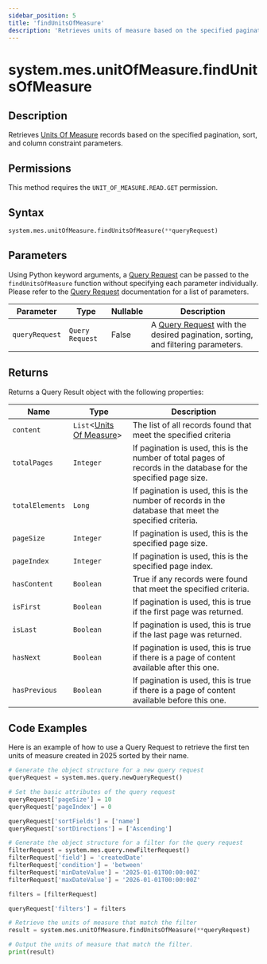 ```yaml
---
sidebar_position: 5
title: 'findUnitsOfMeasure'
description: 'Retrieves units of measure based on the specified pagination, sort, and column constraint parameters.'
---
```


# system.mes.unitOfMeasure.findUnitsOfMeasure

## Description

Retrieves [Units Of Measure](../../data-model/utility-models/unit-of-measure-model/unit-of-measure) records based on the specified pagination, sort, and column constraint parameters.

## Permissions

This method requires the `UNIT_OF_MEASURE.READ.GET` permission.

## Syntax

```python
system.mes.unitOfMeasure.findUnitsOfMeasure(**queryRequest)
```

## Parameters

Using Python keyword arguments, a [Query Request](../query-script-api/new-query-request) can be passed to the `findUnitsOfMeasure` function
without specifying each parameter individually. Please refer to the [Query Request](../query-script-api/new-query-request) documentation for a list of parameters.

| Parameter      | Type            | Nullable | Description                                                                                                                 |
| -------------- | --------------- | -------- | --------------------------------------------------------------------------------------------------------------------------- |
| `queryRequest` | `Query Request` | False    | A [Query Request](../query-script-api/new-query-request.md) with the desired pagination, sorting, and filtering parameters. |

## Returns

Returns a Query Result object with the following properties:

| Name            | Type                                                                                                    | Description                                                                                                      |
| --------------- | ------------------------------------------------------------------------------------------------------- | ---------------------------------------------------------------------------------------------------------------- |
| `content`       | `List`&lt;[Units Of Measure](../../data-model/utility-models/unit-of-measure-model/unit-of-measure)&gt; | The list of all records found that meet the specified criteria                                                   |
| `totalPages`    | `Integer`                                                                                               | If pagination is used, this is the number of total pages of records in the database for the specified page size. |
| `totalElements` | `Long`                                                                                                  | If pagination is used, this is the number of records in the database that meet the specified criteria.           |
| `pageSize`      | `Integer`                                                                                               | If pagination is used, this is the specified page size.                                                          |
| `pageIndex`     | `Integer`                                                                                               | If pagination is used, this is the specified page index.                                                         |
| `hasContent`    | `Boolean`                                                                                               | True if any records were found that meet the specified criteria.                                                 |
| `isFirst`       | `Boolean`                                                                                               | If pagination is used, this is true if the first page was returned.                                              |
| `isLast`        | `Boolean`                                                                                               | If pagination is used, this is true if the last page was returned.                                               |
| `hasNext`       | `Boolean`                                                                                               | If pagination is used, this is true if there is a page of content available after this one.                      |
| `hasPrevious`   | `Boolean`                                                                                               | If pagination is used, this is true if there is a page of content available before this one.                     |

## Code Examples

Here is an example of how to use a Query Request to retrieve the first ten units of measure created in 2025 sorted by their
name.

```python
# Generate the object structure for a new query request
queryRequest = system.mes.query.newQueryRequest()

# Set the basic attributes of the query request
queryRequest['pageSize'] = 10
queryRequest['pageIndex'] = 0

queryRequest['sortFields'] = ['name']
queryRequest['sortDirections'] = ['Ascending']

# Generate the object structure for a filter for the query request
filterRequest = system.mes.query.newFilterRequest()
filterRequest['field'] = 'createdDate'
filterRequest['condition'] = 'between'
filterRequest['minDateValue'] = '2025-01-01T00:00:00Z'
filterRequest['maxDateValue'] = '2026-01-01T00:00:00Z'

filters = [filterRequest]

queryRequest['filters'] = filters

# Retrieve the units of measure that match the filter
result = system.mes.unitOfMeasure.findUnitsOfMeasure(**queryRequest)

# Output the units of measure that match the filter.
print(result)
```
